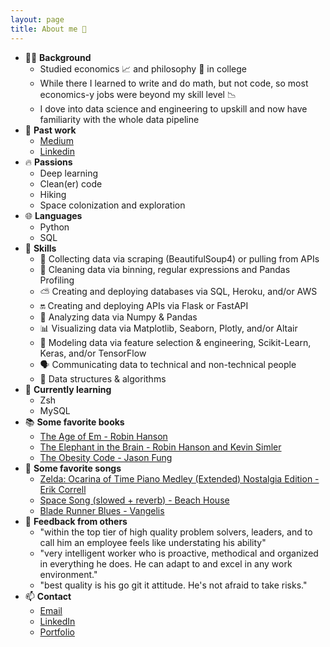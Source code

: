 ```yaml
---
layout: page
title: About me 👋
---
```


- 👨‍💻 **Background**
    - Studied economics 📈 and philosophy 📜 in college
    - While there I learned to write and do math, but not code, so most economics-y jobs were beyond my skill level 📉
    - I dove into data science and engineering to upskill and now have familiarity with the whole data pipeline
- 📝 **Past work**
    - [Medium](https://ryan-koul.medium.com/)
    - [Linkedin](https://www.linkedin.com/in/ryankoul/)
- 🔥 **Passions**
    - Deep learning
    - Clean(er) code
    - Hiking
    - Space colonization and exploration
- 🌐 **Languages**
    - Python
    - SQL
- 🤹 **Skills**
    - 🥣 Collecting data via scraping (BeautifulSoup4) or pulling from APIs
    - 🧽 Cleaning data via binning, regular expressions and Pandas Profiling
    - ⛅ Creating and deploying databases via SQL, Heroku, and/or AWS
    - 🔛 Creating and deploying APIs via Flask or FastAPI
    - 🔢 Analyzing data via Numpy & Pandas
    - 📊 Visualizing data via Matplotlib, Seaborn, Plotly, and/or Altair
    - 🤖 Modeling data via feature selection & engineering, Scikit-Learn, Keras, and/or TensorFlow
    - 🗣️ Communicating data to technical and non-technical people
    - 🌲 Data structures & algorithms
- 🌱 **Currently learning**
    - Zsh
    - MySQL
- 📚 **Some favorite books**
    - [The Age of Em - Robin Hanson](https://ageofem.com/)
    - [The Elephant in the Brain - Robin Hanson and Kevin Simler](http://elephantinthebrain.com/)
    - [The Obesity Code - Jason Fung](https://www.amazon.com/Obesity-Code-Unlocking-Secrets-Weight-ebook/dp/B01C6D0LCK)
- 🎵 **Some favorite songs**
    - [Zelda: Ocarina of Time Piano Medley (Extended) Nostalgia Edition - Erik Correll](https://www.youtube.com/watch?v=bUMS8Ut9ybA)
    - [Space Song (slowed + reverb) - Beach House](https://www.youtube.com/watch?v=QCIGciNcCbU)
    - [Blade Runner Blues - Vangelis](https://www.youtube.com/watch?v=ECYLHiXvrBQ)
- 💬 **Feedback from others**
    - "within the top tier of high quality problem solvers, leaders, and to call him an employee feels like understating his ability"
    - "very intelligent worker who is proactive, methodical and organized in everything he does. He can adapt to and excel in any work environment."
    - "best quality is his go git it attitude. He's not afraid to take risks."
- 📫 **Contact**
    - [Email](mailto:ryan.koul@gmail.com)
    - [LinkedIn](https://www.linkedin.com/in/ryankoul/)
    - [Portfolio](https://ryankoul.github.io/)
